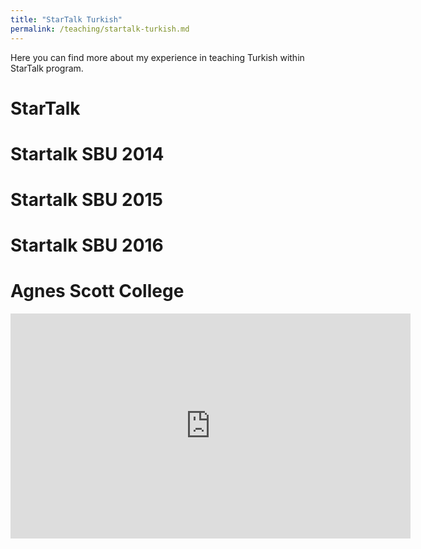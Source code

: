 ```yaml
---
title: "StarTalk Turkish"
permalink: /teaching/startalk-turkish.md
---
```


Here you can find more about my experience in teaching Turkish within StarTalk program.

StarTalk 
======


Startalk SBU 2014
======


Startalk SBU 2015
======


Startalk SBU 2016
======


Agnes Scott College
======

<iframe width="640" height="360" src="https://www.youtube-nocookie.com/embed/ueaRliowgbw?controls=0&amp;showinfo=0" frameborder="0" allowfullscreen></iframe>
